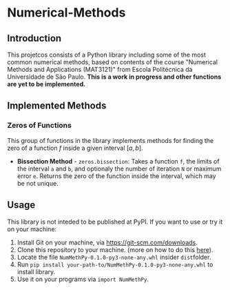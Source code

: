 # Numerical-Methods
## Introduction

This projetcos consists of a Python library including some of the most common numerical methods, based on contents of the course "Numerical Methods and Applications (MAT3121)" from Escola Politécnica da Universidade de São Paulo. **This is a work in progress and other functions are yet to be implemented.**

## Implemented Methods

### Zeros of Functions
This group of functions in the library implements methods for finding the zero of a function $f$ inside a given interval $[a,b]$.
-  **Bissection Method** - `zeros.bissection`: Takes a function `f`, the limits of the interval `a` and `b`, and optionaly the number of iteration `N` or maximum error `e`. Returns the zero of the function inside the interval, which may be not unique.

## Usage
This library is not inteded to be published at PyPI.
If you want to use or try it on your machine:
1. Install Git on your machine, via https://git-scm.com/downloads.
2. Clone this repository to your machine. (more on how to do this [here](https://docs.github.com/en/repositories/creating-and-managing-repositories/cloning-a-repository)).
3. Locate the file `NumMethPy-0.1.0-py3-none-any.whl` insider `dist`folder.
4. Run `pip install your-path-to/NumMethPy-0.1.0-py3-none-any.whl` to install library.
5. Use it on your programs via `import NumMethPy`.

